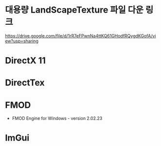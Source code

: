 # 대용량 LandScapeTexture 파일 다운 링크
https://drive.google.com/file/d/1rR7eFPwnNa4ttKQ61GHodfRQygdKGofA/view?usp=sharing

# DirectX 11

# DirectTex 

# FMOD
* FMOD Engine for Windows - version 2.02.23

# ImGui


